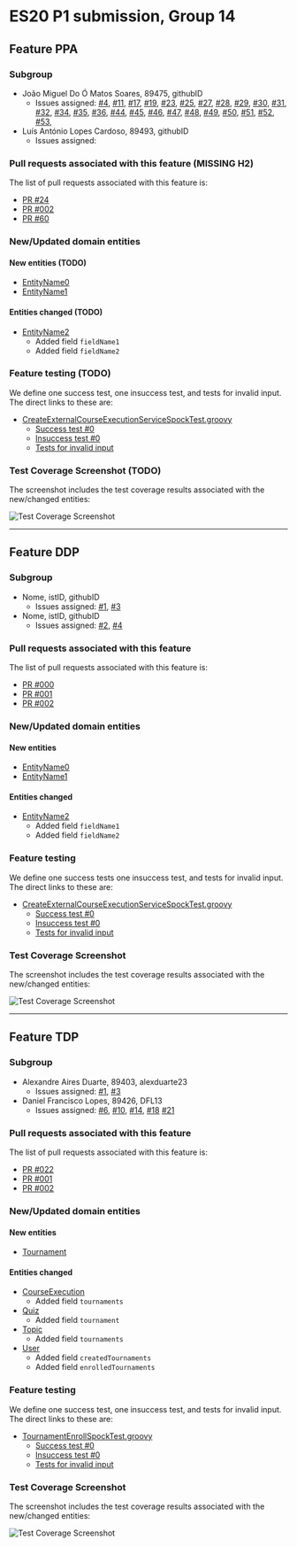 # ES20 P1 submission, Group 14

## Feature PPA

### Subgroup
 - João Miguel Do Ó Matos Soares, 89475, githubID
   + Issues assigned: [#4](https://github.com/tecnico-softeng/es20al_14-project/issues/4), [#11](https://github.com/tecnico-softeng/es20al_14-project/issues/11), [#17](https://github.com/tecnico-softeng/es20al_14-project/issues/17), [#19](https://github.com/tecnico-softeng/es20al_14-project/issues/19), [#23](https://github.com/tecnico-softeng/es20al_14-project/issues/23), [#25](https://github.com/tecnico-softeng/es20al_14-project/issues/25), [#27](https://github.com/tecnico-softeng/es20al_14-project/issues/27), [#28](https://github.com/tecnico-softeng/es20al_14-project/issues/28), [#29](https://github.com/tecnico-softeng/es20al_14-project/issues/29), [#30](https://github.com/tecnico-softeng/es20al_14-project/issues/30), [#31](https://github.com/tecnico-softeng/es20al_14-project/issues/31), [#32](https://github.com/tecnico-softeng/es20al_14-project/issues/32), [#34](https://github.com/tecnico-softeng/es20al_14-project/issues/34), [#35](https://github.com/tecnico-softeng/es20al_14-project/issues/35), [#36](https://github.com/tecnico-softeng/es20al_14-project/issues/36), [#44](https://github.com/tecnico-softeng/es20al_14-project/issues/44), [#45](https://github.com/tecnico-softeng/es20al_14-project/issues/45), [#46](https://github.com/tecnico-softeng/es20al_14-project/issues/46), [#47](https://github.com/tecnico-softeng/es20al_14-project/issues/47), [#48](https://github.com/tecnico-softeng/es20al_14-project/issues/48), [#49](https://github.com/tecnico-softeng/es20al_14-project/issues/49), [#50](https://github.com/tecnico-softeng/es20al_14-project/issues/50), [#51](https://github.com/tecnico-softeng/es20al_14-project/issues/51), [#52](https://github.com/tecnico-softeng/es20al_14-project/issues/52), [#53](https://github.com/tecnico-softeng/es20al_14-project/issues/53), 
 - Luís António Lopes Cardoso, 89493, githubID
   + Issues assigned:
 
### Pull requests associated with this feature (MISSING H2)

The list of pull requests associated with this feature is:

 - [PR #24](https://github.com/tecnico-softeng/es20al_14-project/pull/24)
 - [PR #002](https://github.com)
 - [PR #60](https://github.com/tecnico-softeng/es20al_14-project/pull/60)


### New/Updated domain entities

#### New entities (TODO)
 - [EntityName0](https://github.com)
 - [EntityName1](https://github.com)

#### Entities changed (TODO)
 - [EntityName2](https://github.com)
   + Added field `fieldName1`
   + Added field `fieldName2`
 
### Feature testing (TODO)

We define one success test, one insuccess test, and tests for invalid input. The direct links to these are:

 - [CreateExternalCourseExecutionServiceSpockTest.groovy](https://github.com/socialsoftware/quizzes-tutor/blob/31ba9bd5f5ddcbab61f1c4b2daca7331ad099f98/backend/src/test/groovy/pt/ulisboa/tecnico/socialsoftware/tutor/administration/service/CreateExternalCourseExecutionServiceSpockTest.groovy)
    + [Success test #0](https://github.com/socialsoftware/quizzes-tutor/blob/31ba9bd5f5ddcbab61f1c4b2daca7331ad099f98/backend/src/test/groovy/pt/ulisboa/tecnico/socialsoftware/tutor/administration/service/CreateExternalCourseExecutionServiceSpockTest.groovy#L39)
    + [Insuccess test #0](https://github.com/socialsoftware/quizzes-tutor/blob/31ba9bd5f5ddcbab61f1c4b2daca7331ad099f98/backend/src/test/groovy/pt/ulisboa/tecnico/socialsoftware/tutor/administration/service/CreateExternalCourseExecutionServiceSpockTest.groovy#L104)
    + [Tests for invalid input](https://github.com/socialsoftware/quizzes-tutor/blob/31ba9bd5f5ddcbab61f1c4b2daca7331ad099f98/backend/src/test/groovy/pt/ulisboa/tecnico/socialsoftware/tutor/administration/service/CreateExternalCourseExecutionServiceSpockTest.groovy#L145)


### Test Coverage Screenshot (TODO)

The screenshot includes the test coverage results associated with the new/changed entities:

![Test Coverage Screenshot](https://web.tecnico.ulisboa.pt/~joaofernandoferreira/1920/ES/coverage_ex1.png)

---

## Feature DDP

### Subgroup
 - Nome, istID, githubID
   + Issues assigned: [#1](https://github.com), [#3](https://github.com)
 - Nome, istID, githubID
   + Issues assigned: [#2](https://github.com), [#4](https://github.com)
 
### Pull requests associated with this feature

The list of pull requests associated with this feature is:

 - [PR #000](https://github.com)
 - [PR #001](https://github.com)
 - [PR #002](https://github.com)


### New/Updated domain entities

#### New entities
 - [EntityName0](https://github.com)
 - [EntityName1](https://github.com)

#### Entities changed
 - [EntityName2](https://github.com)
   + Added field `fieldName1`
   + Added field `fieldName2`
 
### Feature testing

We define one success tests one insuccess test, and tests for invalid input. The direct links to these are:

 - [CreateExternalCourseExecutionServiceSpockTest.groovy](https://github.com/socialsoftware/quizzes-tutor/blob/31ba9bd5f5ddcbab61f1c4b2daca7331ad099f98/backend/src/test/groovy/pt/ulisboa/tecnico/socialsoftware/tutor/administration/service/CreateExternalCourseExecutionServiceSpockTest.groovy)
    + [Success test #0](https://github.com/socialsoftware/quizzes-tutor/blob/31ba9bd5f5ddcbab61f1c4b2daca7331ad099f98/backend/src/test/groovy/pt/ulisboa/tecnico/socialsoftware/tutor/administration/service/CreateExternalCourseExecutionServiceSpockTest.groovy#L39)
    + [Insuccess test #0](https://github.com/socialsoftware/quizzes-tutor/blob/31ba9bd5f5ddcbab61f1c4b2daca7331ad099f98/backend/src/test/groovy/pt/ulisboa/tecnico/socialsoftware/tutor/administration/service/CreateExternalCourseExecutionServiceSpockTest.groovy#L104)
    + [Tests for invalid input](https://github.com/socialsoftware/quizzes-tutor/blob/31ba9bd5f5ddcbab61f1c4b2daca7331ad099f98/backend/src/test/groovy/pt/ulisboa/tecnico/socialsoftware/tutor/administration/service/CreateExternalCourseExecutionServiceSpockTest.groovy#L145)


### Test Coverage Screenshot

The screenshot includes the test coverage results associated with the new/changed entities:

![Test Coverage Screenshot](https://web.tecnico.ulisboa.pt/~joaofernandoferreira/1920/ES/coverage_ex1.png)


---


## Feature TDP

### Subgroup
 - Alexandre Aires Duarte, 89403, alexduarte23
   + Issues assigned: [#1](https://github.com), [#3](https://github.com)
 - Daniel Francisco Lopes, 89426, DFL13
   + Issues assigned: [#6](https://github.com/tecnico-softeng/es20al_14-project/issues/6), [#10](https://github.com/tecnico-softeng/es20al_14-project/issues/10), [#14](https://github.com/tecnico-softeng/es20al_14-project/issues/14), [#18](https://github.com/tecnico-softeng/es20al_14-project/issues/18) [#21](https://github.com/tecnico-softeng/es20al_14-project/issues/21)
 
### Pull requests associated with this feature

The list of pull requests associated with this feature is:

 - [PR #022](https://github.com/tecnico-softeng/es20al_14-project/pull/22)
 - [PR #001](https://github.com)
 - [PR #002](https://github.com)


### New/Updated domain entities

#### New entities
 - [Tournament](https://github.com/tecnico-softeng/es20al_14-project/blob/tdp/backend/src/main/java/pt/ulisboa/tecnico/socialsoftware/tutor/tournament/Tournament.java)

#### Entities changed
 - [CourseExecution](https://github.com/tecnico-softeng/es20al_14-project/blob/tdp/backend/src/main/java/pt/ulisboa/tecnico/socialsoftware/tutor/course/CourseExecution.java)
    + Added field `tournaments`
 - [Quiz](https://github.com/tecnico-softeng/es20al_14-project/blob/tdp/backend/src/main/java/pt/ulisboa/tecnico/socialsoftware/tutor/quiz/domain/Quiz.java)
    + Added field `tournament`
 - [Topic](https://github.com/tecnico-softeng/es20al_14-project/blob/tdp/backend/src/main/java/pt/ulisboa/tecnico/socialsoftware/tutor/question/domain/Topic.java)
    + Added field `tournaments`
 - [User](https://github.com/tecnico-softeng/es20al_14-project/blob/tdp/backend/src/main/java/pt/ulisboa/tecnico/socialsoftware/tutor/user/User.java)
   + Added field `createdTournaments`
   + Added field `enrolledTournaments`
 
### Feature testing

We define one success test, one insuccess test, and tests for invalid input. The direct links to these are:

 - [TournamentEnrollSpockTest.groovy](https://github.com/tecnico-softeng/es20al_14-project/blob/tdp/backend/src/test/groovy/pt/ulisboa/tecnico/socialsoftware/tutor/tournament/service/TournamentEnrollSpockTest.groovy)
    + [Success test #0](https://github.com/socialsoftware/quizzes-tutor/blob/31ba9bd5f5ddcbab61f1c4b2daca7331ad099f98/backend/src/test/groovy/pt/ulisboa/tecnico/socialsoftware/tutor/administration/service/CreateExternalCourseExecutionServiceSpockTest.groovy#L39)
    + [Insuccess test #0](https://github.com/socialsoftware/quizzes-tutor/blob/31ba9bd5f5ddcbab61f1c4b2daca7331ad099f98/backend/src/test/groovy/pt/ulisboa/tecnico/socialsoftware/tutor/administration/service/CreateExternalCourseExecutionServiceSpockTest.groovy#L104)
    + [Tests for invalid input](https://github.com/socialsoftware/quizzes-tutor/blob/31ba9bd5f5ddcbab61f1c4b2daca7331ad099f98/backend/src/test/groovy/pt/ulisboa/tecnico/socialsoftware/tutor/administration/service/CreateExternalCourseExecutionServiceSpockTest.groovy#L145)


### Test Coverage Screenshot

The screenshot includes the test coverage results associated with the new/changed entities:

![Test Coverage Screenshot](https://web.tecnico.ulisboa.pt/~joaofernandoferreira/1920/ES/coverage_ex1.png)
